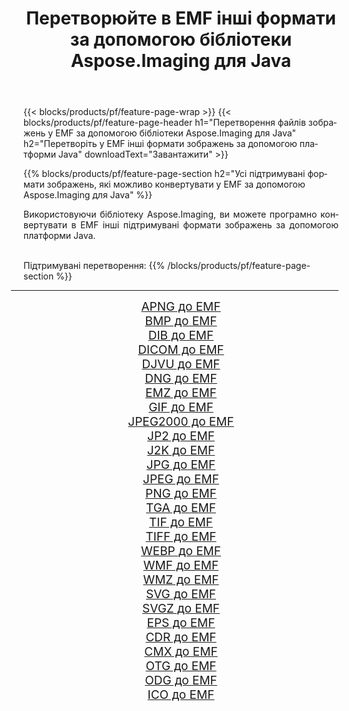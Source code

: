 ﻿---
title: Перетворюйте в EMF інші формати за допомогою бібліотеки Aspose.Imaging для Java 
weight: 3920
url: /uk/java/conversion/to/emf 
lang: uk
langdirlevel: 2
locales: zh-hans,ja,it,ru,de,es,fr,nl,id,lt,pl,pt,vi,tr,ko,zh-hant,ar,hi,th,sv,cs,uk,he
description: За допомогою Aspose.Imaging ви можете конвертувати в EMF інші формати за допомогою Java
---

{{< blocks/products/pf/feature-page-wrap >}}
{{< blocks/products/pf/feature-page-header h1="Перетворення файлів зображень у EMF за допомогою бібліотеки Aspose.Imaging для Java" h2="Перетворіть у EMF інші формати зображень за допомогою платформи Java" downloadText="Завантажити" >}}


{{% blocks/products/pf/feature-page-section  h2="Усі підтримувані формати зображень, якi можливо конвертувати у EMF за допомогою Aspose.Imaging для Java" %}}
<p align=justify>Використовуючи бібліотеку Aspose.Imaging, ви можете програмно конвертувати в EMF інші підтримувані формати зображень за допомогою платформи Java.</p>
<br/>
Підтримувані перетворення:
{{% /blocks/products/pf/feature-page-section %}}
<div class="container-fluid productfamilypage bg-gray">
    <div class="convertypes bg-gray agp-content section">
        <div class="container">
		<hr style="margin-left:-20px;"/>
		<div class="row other-converters" style="gap: 10px;font-size: 19px;text-align:center;">
		    <div class='col-md-2 other-converter remove-lp remove-rp'><a href="/imaging/uk/java/conversion/apng-to-emf" style="padding:15px;">APNG до EMF</a></div>
<div class='col-md-2 other-converter remove-lp remove-rp'><a href="/imaging/uk/java/conversion/bmp-to-emf" style="padding:15px;">BMP до EMF</a></div>
<div class='col-md-2 other-converter remove-lp remove-rp'><a href="/imaging/uk/java/conversion/dib-to-emf" style="padding:15px;">DIB до EMF</a></div>
<div class='col-md-2 other-converter remove-lp remove-rp'><a href="/imaging/uk/java/conversion/dicom-to-emf" style="padding:15px;">DICOM до EMF</a></div>
<div class='col-md-2 other-converter remove-lp remove-rp'><a href="/imaging/uk/java/conversion/djvu-to-emf" style="padding:15px;">DJVU до EMF</a></div>
<div class='col-md-2 other-converter remove-lp remove-rp'><a href="/imaging/uk/java/conversion/dng-to-emf" style="padding:15px;">DNG до EMF</a></div>
<div class='col-md-2 other-converter remove-lp remove-rp'><a href="/imaging/uk/java/conversion/emz-to-emf" style="padding:15px;">EMZ до EMF</a></div>
<div class='col-md-2 other-converter remove-lp remove-rp'><a href="/imaging/uk/java/conversion/gif-to-emf" style="padding:15px;">GIF до EMF</a></div>
<div class='col-md-2 other-converter remove-lp remove-rp'><a href="/imaging/uk/java/conversion/jpeg2000-to-emf" style="padding:15px;">JPEG2000 до EMF</a></div>
<div class='col-md-2 other-converter remove-lp remove-rp'><a href="/imaging/uk/java/conversion/jp2-to-emf" style="padding:15px;">JP2 до EMF</a></div>
<div class='col-md-2 other-converter remove-lp remove-rp'><a href="/imaging/uk/java/conversion/j2k-to-emf" style="padding:15px;">J2K до EMF</a></div>
<div class='col-md-2 other-converter remove-lp remove-rp'><a href="/imaging/uk/java/conversion/jpg-to-emf" style="padding:15px;">JPG до EMF</a></div>
<div class='col-md-2 other-converter remove-lp remove-rp'><a href="/imaging/uk/java/conversion/jpeg-to-emf" style="padding:15px;">JPEG до EMF</a></div>
<div class='col-md-2 other-converter remove-lp remove-rp'><a href="/imaging/uk/java/conversion/png-to-emf" style="padding:15px;">PNG до EMF</a></div>
<div class='col-md-2 other-converter remove-lp remove-rp'><a href="/imaging/uk/java/conversion/tga-to-emf" style="padding:15px;">TGA до EMF</a></div>
<div class='col-md-2 other-converter remove-lp remove-rp'><a href="/imaging/uk/java/conversion/tif-to-emf" style="padding:15px;">TIF до EMF</a></div>
<div class='col-md-2 other-converter remove-lp remove-rp'><a href="/imaging/uk/java/conversion/tiff-to-emf" style="padding:15px;">TIFF до EMF</a></div>
<div class='col-md-2 other-converter remove-lp remove-rp'><a href="/imaging/uk/java/conversion/webp-to-emf" style="padding:15px;">WEBP до EMF</a></div>
<div class='col-md-2 other-converter remove-lp remove-rp'><a href="/imaging/uk/java/conversion/wmf-to-emf" style="padding:15px;">WMF до EMF</a></div>
<div class='col-md-2 other-converter remove-lp remove-rp'><a href="/imaging/uk/java/conversion/wmz-to-emf" style="padding:15px;">WMZ до EMF</a></div>
<div class='col-md-2 other-converter remove-lp remove-rp'><a href="/imaging/uk/java/conversion/svg-to-emf" style="padding:15px;">SVG до EMF</a></div>
<div class='col-md-2 other-converter remove-lp remove-rp'><a href="/imaging/uk/java/conversion/svgz-to-emf" style="padding:15px;">SVGZ до EMF</a></div>
<div class='col-md-2 other-converter remove-lp remove-rp'><a href="/imaging/uk/java/conversion/eps-to-emf" style="padding:15px;">EPS до EMF</a></div>
<div class='col-md-2 other-converter remove-lp remove-rp'><a href="/imaging/uk/java/conversion/cdr-to-emf" style="padding:15px;">CDR до EMF</a></div>
<div class='col-md-2 other-converter remove-lp remove-rp'><a href="/imaging/uk/java/conversion/cmx-to-emf" style="padding:15px;">CMX до EMF</a></div>
<div class='col-md-2 other-converter remove-lp remove-rp'><a href="/imaging/uk/java/conversion/otg-to-emf" style="padding:15px;">OTG до EMF</a></div>
<div class='col-md-2 other-converter remove-lp remove-rp'><a href="/imaging/uk/java/conversion/odg-to-emf" style="padding:15px;">ODG до EMF</a></div>
<div class='col-md-2 other-converter remove-lp remove-rp'><a href="/imaging/uk/java/conversion/ico-to-emf" style="padding:15px;">ICO до EMF</a></div>
                </div>
        </div>
    </div>
</div>
<br/>

